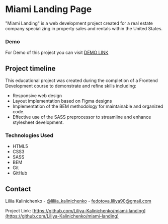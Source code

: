 # Miami Landing Page
"Miami Landing" is a web development project created for a real estate company
specializing in property sales and rentals within the United States.

### Demo
For Demo of this project you can visit [DEMO LINK](https://Liliya-Kalinichenko.github.io/miami-landing/)


## Project timeline

This educational project was created during the completion of
a Frontend Development course to demonstrate and refine skills including:

* Responsive web design
* Layout implementation based on Figma designs
* Implementation of the BEM methodology for maintainable and organized code.
* Effective use of the SASS preprocessor to streamline and enhance stylesheet development.

### Technologies Used

* HTML5
* CSS3
* SASS
* BEM
* Git
* GitHub

## Contact

Liliia Kalinichenko - [@liliia_kalinichenko](https://t.me/liliia_kalinichenko) - fedotova.liliya90@gmail.com

Project Link: [https://github.com/Liliya-Kalinichenko/miami-landing](https://github.com/Liliya-Kalinichenko/miami-landing)


